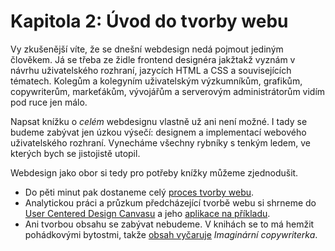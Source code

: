 # Kapitola 2: Úvod do tvorby webu

Vy zkušenější víte, že se dnešní webdesign nedá pojmout jediným člověkem. Já se třeba ze židle frontend designéra jakžtakž vyznám v návrhu uživatelského rozhraní, jazycích HTML a CSS a souvisejících tématech. Kolegům a kolegyním uživatelským výzkumníkům, grafikům, copywriterům, markeťákům, vývojářům a serverovým administrátorům vidím pod ruce jen málo.

Napsat knížku o *celém* webdesignu vlastně už ani není možné. I tady se budeme zabývat jen úzkou výsečí: designem a implementací webového uživatelského rozhraní. Vynecháme všechny rybníky s tenkým ledem, ve kterých bych se jistojistě utopil.

Webdesign jako obor si tedy pro potřeby knížky můžeme zjednodušit.

- Do pěti minut pak dostaneme celý [proces tvorby webu](zaklady-procesu.md). 
- Analytickou práci a průzkum předcházející tvorbě webu si shrneme do [User Centered Design Canvasu](design-canvas.md) a jeho [aplikace na příkladu](priklad-ux-canvas.md). 
- Ani tvorbou obsahu se zabývat nebudeme. V knihách se to má hemžit pohádkovými bytostmi, takže [obsah vyčaruje](priklad-obsah.md) *Imaginární copywriterka*. 
